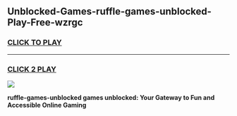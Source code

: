 
## Unblocked-Games-ruffle-games-unblocked-Play-Free-wzrgc
<h3>
<a href="https://premium76.site?title=ruffle-games-unblocked&ref=21A">CLICK TO PLAY</a></h3>
<hr>

<h3>
<a href="https://premium76.site?title=ruffle-games-unblocked&ref=21A">CLICK 2 PLAY</a>
  
</h3>

<a href="https://premium76.site?title=ruffle-games-unblocked&ref=21A"><img src="https://clearcache.store/games.png"></a>


**ruffle-games-unblocked games unblocked: Your Gateway to Fun and Accessible Online Gaming**
